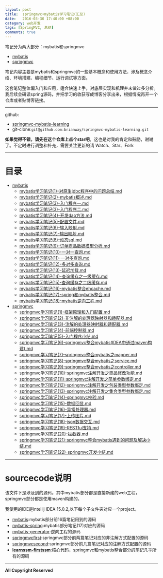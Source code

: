```yaml
---
layout: post
title:  springmvc+mybatis学习笔记(汇总)
date:   2016-03-30 17:40:00 +08:00
category: web开发
tags: [SpringMVC, 总结]
comments: true
---
```


笔记分为两大部分：mybatis和springmvc

- [mybatis](http://blog.csdn.net/h3243212/article/category/6110387)
- [springmvc](http://blog.csdn.net/h3243212/article/category/6110387)

笔记内容主要是mybatis和springmvc的一些基本概念和使用方法，涉及概念介绍、环境搭建、编程细节、运行调试等方面。

这套笔记整体偏入门和应用，适合快速上手，对底层实现和机理并未做过多分析。我后续会研读spring源码，并把学习的收获写成博客分享出来，根据情况再开一个仓库或者贴博客链接。

<!-- more -->

-----

github:

- [springmvc-mybatis-learning](https://github.com/brianway/springmvc-mybatis-learning)
- git-clone:`git@github.com:brianway/springmvc-mybatis-learning.git`



**如果觉得不错，请先在这个仓库上点个star吧**，这也是对我的肯定和鼓励，谢谢了。不定时进行调整和补充，需要关注更新的请 Watch、Star、Fork




-----

# 目录

  - [mybatis](/mybatis)
    - [mybatis学习笔记(1)-对原生jdbc程序中的问题总结.md](http://blog.csdn.net/h3243212/article/details/50756617)
    - [mybatis学习笔记(2)-mybatis概述.md](http://blog.csdn.net/h3243212/article/details/50756622)
    - [mybatis学习笔记(3)-入门程序一.md](http://blog.csdn.net/h3243212/article/details/50756631)
    - [mybatis学习笔记(3)-入门程序二.md](http://blog.csdn.net/h3243212/article/details/50756635)
    - [mybatis学习笔记(4)-开发dao方法.md](http://blog.csdn.net/h3243212/article/details/50756808)
    - [mybatis学习笔记(5)-配置文件.md](http://blog.csdn.net/h3243212/article/details/50759845)
    - [mybatis学习笔记(6)-输入映射.md](http://blog.csdn.net/h3243212/article/details/50765375)
    - [mybatis学习笔记(7)-输出映射.md](http://blog.csdn.net/h3243212/article/details/50765422)
    - [mybatis学习笔记(8)-动态sql.md](http://blog.csdn.net/h3243212/article/details/50766105)
    - [mybatis学习笔记(9)-订单商品数据模型分析.md](http://blog.csdn.net/h3243212/article/details/50770013)
    - [mybatis学习笔记(10)-一对一查询.md](http://blog.csdn.net/h3243212/article/details/50770023)
    - [mybatis学习笔记(11)-一对多查询.md](http://blog.csdn.net/h3243212/article/details/50770026)
    - [mybatis学习笔记(12)-多对多查询.md](http://blog.csdn.net/h3243212/article/details/50770032)
    - [mybatis学习笔记(13)-延迟加载.md](http://blog.csdn.net/h3243212/article/details/50770050)
    - [mybatis学习笔记(14)-查询缓存之一级缓存.md](http://blog.csdn.net/h3243212/article/details/50774921)
    - [mybatis学习笔记(15)-查询缓存之二级缓存.md](http://blog.csdn.net/h3243212/article/details/50778927)
    - [mybatis学习笔记(16)-mybatis整合ehcache.md](http://blog.csdn.net/h3243212/article/details/50778933)
    - [mybatis学习笔记(17)-spring和mybatis整合.md](http://blog.csdn.net/h3243212/article/details/50778934)
    - [mybatis学习笔记(18)-mybatis逆向工程.md](http://blog.csdn.net/h3243212/article/details/50778937)
  - [springmvc](/springmvc)
    - [springmvc学习笔记(1)-框架原理和入门配置.md](http://blog.csdn.net/h3243212/article/details/50828141)
    - [springmvc学习笔记(2)-非注解的处理器映射器和适配器.md](http://blog.csdn.net/h3243212/article/details/50829777)   
    - [springmvc学习笔记(3)-注解的处理器映射器和适配器.md](http://blog.csdn.net/h3243212/article/details/50834272)
    - [springmvc学习笔记(4)-前端控制器.md](http://blog.csdn.net/h3243212/article/details/50834276)
    - [springmvc学习笔记(5)-入门程序小结.md](http://blog.csdn.net/h3243212/article/details/50834278)
    - [springmvc学习笔记(6)-springmvc整合mybatis(IDEA中通过maven构建).md](http://blog.csdn.net/h3243212/article/details/50837187)
    - [springmvc学习笔记(7)-springmvc整合mybatis之mapper.md](http://blog.csdn.net/h3243212/article/details/50837878)
    - [springmvc学习笔记(8)-springmvc整合mybatis之service.md](http://blog.csdn.net/h3243212/article/details/50843840)
    - [springmvc学习笔记(9)-springmvc整合mybatis之controller.md](http://blog.csdn.net/h3243212/article/details/50845546)
    - [springmvc学习笔记(10)-springmvc注解开发之商品修改功能.md](http://blog.csdn.net/h3243212/article/details/50845549)
    - [springmvc学习笔记(11)-springmvc注解开发之简单参数绑定.md](http://blog.csdn.net/h3243212/article/details/50854748)
    - [springmvc学习笔记(12)-springmvc注解开发之包装类型参数绑定.md](http://blog.csdn.net/h3243212/article/details/50854757)
    - [springmvc学习笔记(13)-springmvc注解开发之集合类型参数绑定.md](http://blog.csdn.net/h3243212/article/details/50854765)
    - [springmvc学习笔记(14)-springmvc校验.md](http://blog.csdn.net/h3243212/article/details/50864737)
    - [springmvc学习笔记(15)-数据回显.md](http://blog.csdn.net/h3243212/article/details/50864744)
    - [springmvc学习笔记(16)-异常处理器.md](http://blog.csdn.net/h3243212/article/details/50864745)
    - [springmvc学习笔记(17)-上传图片.md](http://blog.csdn.net/h3243212/article/details/50885274)
    - [springmvc学习笔记(18)-json数据交互.md](http://blog.csdn.net/h3243212/article/details/50885288)
    - [springmvc学习笔记(19)-RESTful支持.md](http://blog.csdn.net/h3243212/article/details/50885293)
    - [springmvc学习笔记(20)-拦截器.md](http://blog.csdn.net/h3243212/article/details/50894887)
    - [springmvc学习笔记(21)-springmvc整合mybatis遇到的问题及解决小结.md](http://blog.csdn.net/h3243212/article/details/50894901)
    - [springmvc学习笔记(22)-springmvc开发小结.md](http://blog.csdn.net/h3243212/article/details/50894913)


-----


# sourcecode说明

该文件下是涉及到的源码，其中mybatis部分都是直接新建的web工程，springmvc部分都是使用maven构建的。

我使用的IDE是intellij IDEA 15.0.2,以下每个子文件夹对应一个project。

- [mybatis](https://github.com/brianway/springmvc-mybatis-learning/tree/master/sourcecode/mybatis):mybatis部分前16篇笔记用到的源码
- [mybatis-spring](https://github.com/brianway/springmvc-mybatis-learning/tree/master/sourcecode/mybatis-spring):mybatis部分笔记(17)对应的源码
- [mybatis-generator](https://github.com/brianway/springmvc-mybatis-learning/tree/master/sourcecode/mybatis-generator):逆向工程的源码
- [springmvcfirst](https://github.com/brianway/springmvc-mybatis-learning/tree/master/sourcecode/springmvcfirst):springmvc部分前两篇笔记对应的非注解方式配置的源码
- [springmvcsecond](https://github.com/brianway/springmvc-mybatis-learning/tree/master/sourcecode/springmvcsecond):springmvc部分前几篇笔记对应的注解方式配置的源码
- [**learnssm-firstssm**](https://github.com/brianway/springmvc-mybatis-learning/tree/master/sourcecode/learnssm-firstssm):核心代码，springmvc和mybatis整合部分的笔记几乎所有的源码


-------

**All Copyright Reserved**
